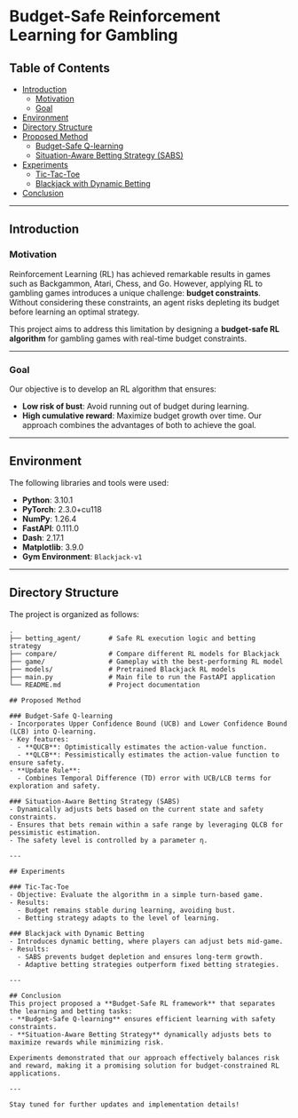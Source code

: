 # Budget-Safe Reinforcement Learning for Gambling

## Table of Contents
- [Introduction](#introduction)
  - [Motivation](#motivation)
  - [Goal](#goal)
- [Environment](#environment)
- [Directory Structure](#directory-structure)
- [Proposed Method](#proposed-method)
  - [Budget-Safe Q-learning](#budget-safe-q-learning)
  - [Situation-Aware Betting Strategy (SABS)](#situation-aware-betting-strategy-sabs)
- [Experiments](#experiments)
  - [Tic-Tac-Toe](#tic-tac-toe)
  - [Blackjack with Dynamic Betting](#blackjack-with-dynamic-betting)
- [Conclusion](#conclusion)

---

## Introduction

### Motivation
Reinforcement Learning (RL) has achieved remarkable results in games such as Backgammon, Atari, Chess, and Go. However, applying RL to gambling games introduces a unique challenge: **budget constraints**. Without considering these constraints, an agent risks depleting its budget before learning an optimal strategy. 

This project aims to address this limitation by designing a **budget-safe RL algorithm** for gambling games with real-time budget constraints.

---

### Goal
Our objective is to develop an RL algorithm that ensures:
- **Low risk of bust**: Avoid running out of budget during learning.
- **High cumulative reward**: Maximize budget growth over time.
Our approach combines the advantages of both to achieve the goal.
---

## Environment

The following libraries and tools were used:
- **Python**: 3.10.1
- **PyTorch**: 2.3.0+cu118
- **NumPy**: 1.26.4
- **FastAPI**: 0.111.0
- **Dash**: 2.17.1
- **Matplotlib**: 3.9.0
- **Gym Environment**: `Blackjack-v1`
---

## Directory Structure
The project is organized as follows:

```plaintext
.
├── betting_agent/       # Safe RL execution logic and betting strategy
├── compare/             # Compare different RL models for Blackjack
├── game/                # Gameplay with the best-performing RL model
├── models/              # Pretrained Blackjack RL models
├── main.py              # Main file to run the FastAPI application
└── README.md            # Project documentation

## Proposed Method

### Budget-Safe Q-learning
- Incorporates Upper Confidence Bound (UCB) and Lower Confidence Bound (LCB) into Q-learning.
- Key features:
  - **QUCB**: Optimistically estimates the action-value function.
  - **QLCB**: Pessimistically estimates the action-value function to ensure safety.
- **Update Rule**:
  - Combines Temporal Difference (TD) error with UCB/LCB terms for exploration and safety.

### Situation-Aware Betting Strategy (SABS)
- Dynamically adjusts bets based on the current state and safety constraints.
- Ensures that bets remain within a safe range by leveraging QLCB for pessimistic estimation.
- The safety level is controlled by a parameter η.

---

## Experiments

### Tic-Tac-Toe
- Objective: Evaluate the algorithm in a simple turn-based game.
- Results:
  - Budget remains stable during learning, avoiding bust.
  - Betting strategy adapts to the level of learning.

### Blackjack with Dynamic Betting
- Introduces dynamic betting, where players can adjust bets mid-game.
- Results:
  - SABS prevents budget depletion and ensures long-term growth.
  - Adaptive betting strategies outperform fixed betting strategies.

---

## Conclusion
This project proposed a **Budget-Safe RL framework** that separates the learning and betting tasks:
- **Budget-Safe Q-learning** ensures efficient learning with safety constraints.
- **Situation-Aware Betting Strategy** dynamically adjusts bets to maximize rewards while minimizing risk.

Experiments demonstrated that our approach effectively balances risk and reward, making it a promising solution for budget-constrained RL applications.

---

Stay tuned for further updates and implementation details!
